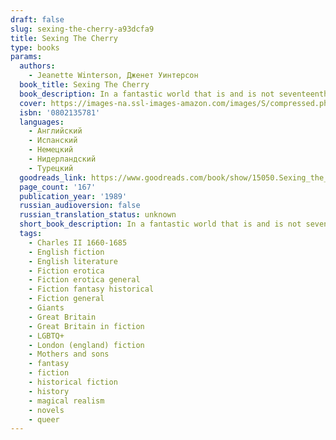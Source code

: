 ```yaml
---
draft: false
slug: sexing-the-cherry-a93dcfa9
title: Sexing The Cherry
type: books
params:
  authors:
    - Jeanette Winterson, Дженет Уинтерсон
  book_title: Sexing The Cherry
  book_description: In a fantastic world that is and is not seventeenth-century England, a baby is found floating in the Thames. The child, Jordan, is rescued by Dog Woman and grows up to travel the world like Gulliver, though he finds that the world’s most curious oddities come from his own mind. Winterson leads the reader from discussions on the nature of time to Jordan’s fascination with journeys concealed within other journeys, all with a dizzying speed that shoots the reader from epiphany to shimmering epiphany.
  cover: https://images-na.ssl-images-amazon.com/images/S/compressed.photo.goodreads.com/books/1328824090i/15050.jpg
  isbn: '0802135781'
  languages:
    - Английский
    - Испанский
    - Немецкий
    - Нидерландский
    - Турецкий
  goodreads_link: https://www.goodreads.com/book/show/15050.Sexing_the_Cherry
  page_count: '167'
  publication_year: '1989'
  russian_audioversion: false
  russian_translation_status: unknown
  short_book_description: In a fantastic world that is and is not seventeenth-century England, a baby is found floating in the Thames. The child, Jordan, is rescued by Dog Woman and grows up to travel the world like...
  tags:
    - Charles II 1660-1685
    - English fiction
    - English literature
    - Fiction erotica
    - Fiction erotica general
    - Fiction fantasy historical
    - Fiction general
    - Giants
    - Great Britain
    - Great Britain in fiction
    - LGBTQ+
    - London (england) fiction
    - Mothers and sons
    - fantasy
    - fiction
    - historical fiction
    - history
    - magical realism
    - novels
    - queer
---
```

